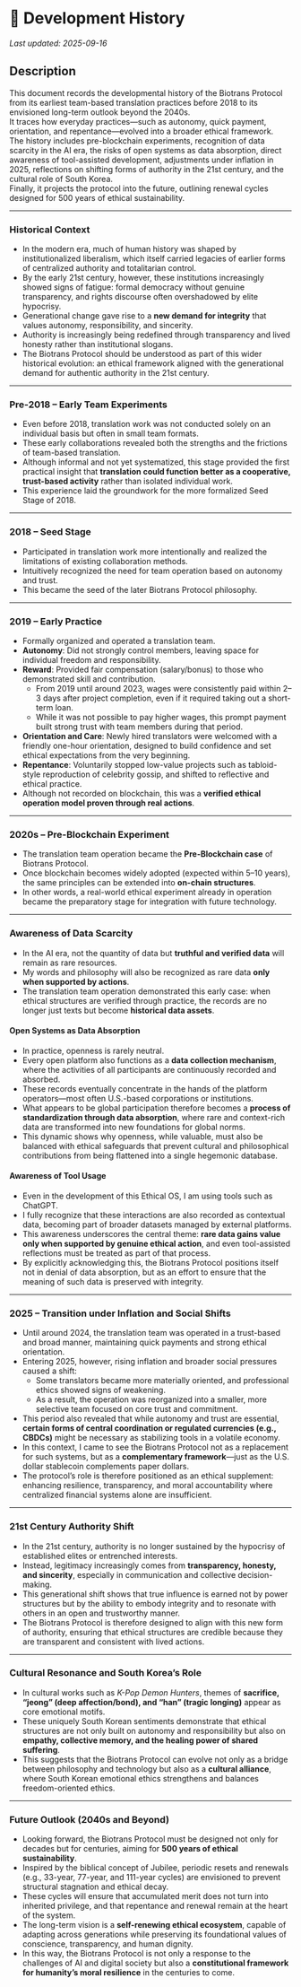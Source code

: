 # 📜 Development History  
*Last updated: 2025-09-16*

## Description
This document records the developmental history of the Biotrans Protocol from its earliest team-based translation practices before 2018 to its envisioned long-term outlook beyond the 2040s.  
It traces how everyday practices—such as autonomy, quick payment, orientation, and repentance—evolved into a broader ethical framework.  
The history includes pre-blockchain experiments, recognition of data scarcity in the AI era, the risks of open systems as data absorption, direct awareness of tool-assisted development, adjustments under inflation in 2025, reflections on shifting forms of authority in the 21st century, and the cultural role of South Korea.  
Finally, it projects the protocol into the future, outlining renewal cycles designed for 500 years of ethical sustainability.  

---

### Historical Context
- In the modern era, much of human history was shaped by institutionalized liberalism, which itself carried legacies of earlier forms of centralized authority and totalitarian control.  
- By the early 21st century, however, these institutions increasingly showed signs of fatigue: formal democracy without genuine transparency, and rights discourse often overshadowed by elite hypocrisy.  
- Generational change gave rise to a **new demand for integrity** that values autonomy, responsibility, and sincerity.  
- Authority is increasingly being redefined through transparency and lived honesty rather than institutional slogans.  
- The Biotrans Protocol should be understood as part of this wider historical evolution: an ethical framework aligned with the generational demand for authentic authority in the 21st century.  

---

### Pre-2018 – Early Team Experiments
- Even before 2018, translation work was not conducted solely on an individual basis but often in small team formats.  
- These early collaborations revealed both the strengths and the frictions of team-based translation.  
- Although informal and not yet systematized, this stage provided the first practical insight that **translation could function better as a cooperative, trust-based activity** rather than isolated individual work.  
- This experience laid the groundwork for the more formalized Seed Stage of 2018.  

---

### 2018 – Seed Stage
- Participated in translation work more intentionally and realized the limitations of existing collaboration methods.  
- Intuitively recognized the need for team operation based on autonomy and trust.  
- This became the seed of the later Biotrans Protocol philosophy.  

---

### 2019 – Early Practice
- Formally organized and operated a translation team.  
- **Autonomy**: Did not strongly control members, leaving space for individual freedom and responsibility.  
- **Reward**: Provided fair compensation (salary/bonus) to those who demonstrated skill and contribution.  
  - From 2019 until around 2023, wages were consistently paid within 2–3 days after project completion, even if it required taking out a short-term loan.  
  - While it was not possible to pay higher wages, this prompt payment built strong trust with team members during that period.  
- **Orientation and Care**: Newly hired translators were welcomed with a friendly one-hour orientation, designed to build confidence and set ethical expectations from the very beginning.  
- **Repentance**: Voluntarily stopped low-value projects such as tabloid-style reproduction of celebrity gossip, and shifted to reflective and ethical practice.  
- Although not recorded on blockchain, this was a **verified ethical operation model proven through real actions**.  

---

### 2020s – Pre-Blockchain Experiment
- The translation team operation became the **Pre-Blockchain case** of Biotrans Protocol.  
- Once blockchain becomes widely adopted (expected within 5–10 years), the same principles can be extended into **on-chain structures**.  
- In other words, a real-world ethical experiment already in operation became the preparatory stage for integration with future technology.  

---

### Awareness of Data Scarcity
- In the AI era, not the quantity of data but **truthful and verified data** will remain as rare resources.  
- My words and philosophy will also be recognized as rare data **only when supported by actions**.  
- The translation team operation demonstrated this early case: when ethical structures are verified through practice, the records are no longer just texts but become **historical data assets**.  

#### Open Systems as Data Absorption
- In practice, openness is rarely neutral.  
- Every open platform also functions as a **data collection mechanism**, where the activities of all participants are continuously recorded and absorbed.  
- These records eventually concentrate in the hands of the platform operators—most often U.S.-based corporations or institutions.  
- What appears to be global participation therefore becomes a **process of standardization through data absorption**, where rare and context-rich data are transformed into new foundations for global norms.  
- This dynamic shows why openness, while valuable, must also be balanced with ethical safeguards that prevent cultural and philosophical contributions from being flattened into a single hegemonic database.  

#### Awareness of Tool Usage
- Even in the development of this Ethical OS, I am using tools such as ChatGPT.  
- I fully recognize that these interactions are also recorded as contextual data, becoming part of broader datasets managed by external platforms.  
- This awareness underscores the central theme: **rare data gains value only when supported by genuine ethical action**, and even tool-assisted reflections must be treated as part of that process.  
- By explicitly acknowledging this, the Biotrans Protocol positions itself not in denial of data absorption, but as an effort to ensure that the meaning of such data is preserved with integrity.  

---

### 2025 – Transition under Inflation and Social Shifts
- Until around 2024, the translation team was operated in a trust-based and broad manner, maintaining quick payments and strong ethical orientation.  
- Entering 2025, however, rising inflation and broader social pressures caused a shift:  
  - Some translators became more materially oriented, and professional ethics showed signs of weakening.  
  - As a result, the operation was reorganized into a smaller, more selective team focused on core trust and commitment.  
- This period also revealed that while autonomy and trust are essential, **certain forms of central coordination or regulated currencies (e.g., CBDCs)** might be necessary as stabilizing tools in a volatile economy.  
- In this context, I came to see the Biotrans Protocol not as a replacement for such systems, but as a **complementary framework**—just as the U.S. dollar stablecoin complements paper dollars.  
- The protocol’s role is therefore positioned as an ethical supplement: enhancing resilience, transparency, and moral accountability where centralized financial systems alone are insufficient.  

---

### 21st Century Authority Shift
- In the 21st century, authority is no longer sustained by the hypocrisy of established elites or entrenched interests.  
- Instead, legitimacy increasingly comes from **transparency, honesty, and sincerity**, especially in communication and collective decision-making.  
- This generational shift shows that true influence is earned not by power structures but by the ability to embody integrity and to resonate with others in an open and trustworthy manner.  
- The Biotrans Protocol is therefore designed to align with this new form of authority, ensuring that ethical structures are credible because they are transparent and consistent with lived actions.  

---

### Cultural Resonance and South Korea’s Role
- In cultural works such as *K-Pop Demon Hunters*, themes of **sacrifice, “jeong” (deep affection/bond), and “han” (tragic longing)** appear as core emotional motifs.  
- These uniquely South Korean sentiments demonstrate that ethical structures are not only built on autonomy and responsibility but also on **empathy, collective memory, and the healing power of shared suffering**.  
- This suggests that the Biotrans Protocol can evolve not only as a bridge between philosophy and technology but also as a **cultural alliance**, where South Korean emotional ethics strengthens and balances freedom-oriented ethics.  

---

### Future Outlook (2040s and Beyond)
- Looking forward, the Biotrans Protocol must be designed not only for decades but for centuries, aiming for **500 years of ethical sustainability**.  
- Inspired by the biblical concept of Jubilee, periodic resets and renewals (e.g., 33-year, 77-year, and 111-year cycles) are envisioned to prevent structural stagnation and ethical decay.  
- These cycles will ensure that accumulated merit does not turn into inherited privilege, and that repentance and renewal remain at the heart of the system.  
- The long-term vision is a **self-renewing ethical ecosystem**, capable of adapting across generations while preserving its foundational values of conscience, transparency, and human dignity.  
- In this way, the Biotrans Protocol is not only a response to the challenges of AI and digital society but also a **constitutional framework for humanity’s moral resilience** in the centuries to come.  
